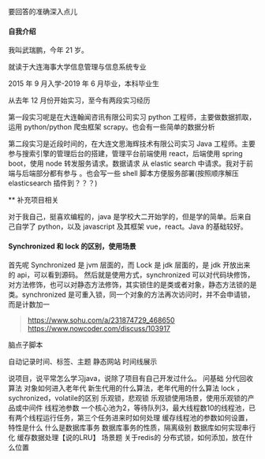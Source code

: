 要回答的准确深入点儿

#### 自我介绍

我叫武瑞鹏，今年 21 岁。

就读于大连海事大学信息管理与信息系统专业

2015 年 9 月入学-2019 年 6 月毕业，本科毕业生

从去年 12 月份开始实习，至今有两段实习经历

第一段实习呢是在大连翰闻咨讯有限公司实习 python 工程师，主要做数据抓取，运用 python/python 爬虫框架 scrapy。也会有一些简单的数据分析

第二段实习是近段时间的，在大连文思海辉技术有限公司实习 Java 工程师。主要参与搜索引擎的管理后台的搭建，管理平台前端使用 react，后端使用 spring boot，使用 node 转发服务请求。数据请求 从 elastic search 中请求。我对于前端与后端部分都有参与
。也会写一些 shell 脚本方便服务部署(按照顺序解压 elasticsearch 插件到？？？)

\*\* 补充项目相关

对于我自己，挺喜欢编程的，java 是学校大二开始学的，但是学的简单。后来自己自学了 python，以及 javascript 及其框架 vue，react。Java 的基础较好。

#### Synchronized 和 lock 的区别，使用场景

首先呢 Synchronized 是 jvm 层面的，而 Lock 是 jdk 层面的，是 jdk 开放出来的 api，可以看到源码。
然后就是使用方式，synchronized 可以对代码块修饰，对方法修饰，也可以对静态方法修饰，其实锁住的是类或者对象，静态方法锁的是类。synchronized 是可重入锁，同一个对象的方法再次访问时，并不会申请锁，而是计数加一

> https://www.sohu.com/a/231874729_468650
 >https://www.nowcoder.com/discuss/103917

脑点子脚本

自动记录时间、标签、主题
静态网站 时间线展示


说项目，说平常怎么学习java，说除了项目有自己开发过什么。
问基础
分代回收算法
对象如何进入老年代
新生代用的什么算法，老年代用的什么算法
lock ，sychronized，volatile的区别
乐观锁，悲观锁
乐观锁使用场景，使用乐观锁的产品或中间件
线程池参数
一个核心池为2，等待队列3，最大线程数10的线程池，已有两个线程运行任务，第三个任务进来时如何处理
缓存线程池的参数如何设置，特性是什么
什么是数据库事务
数据库事务的性质，隔离级别
数据库如何实现串行化
缓存数据处理【说的LRU】
场景题 关于redis的
分布式锁，如何添加，放在什么位置